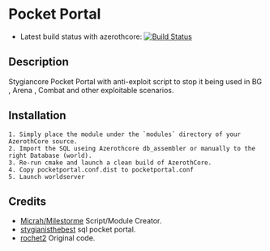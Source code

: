 # Pocket Portal
- Latest build status with azerothcore: [![Build Status](https://travis-ci.org/milestorme/mod-pocket-portal.svg?branch=master)](https://travis-ci.org/milestorme/mod-pocket-portal)

## Description

Stygiancore Pocket Portal with anti-exploit script to stop it being used in BG , Arena , Combat and other exploitable scenarios.


## Installation

```
1. Simply place the module under the `modules` directory of your AzerothCore source. 
2. Import the SQL useing Azerothcore db_assembler or manually to the right Database (world).
3. Re-run cmake and launch a clean build of AzerothCore.
4. Copy pocketportal.conf.dist to pocketportal.conf 
5. Launch worldserver
```


## Credits

*  [Micrah/Milestorme](https://github.com/milestorme) Script/Module Creator.
*  [stygianisthebest](http://stygianthebest.github.io) sql pocket portal.
*  [rochet2](https://github.com/Rochet2) Original code.
